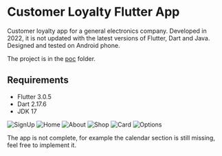 # Customer Loyalty Flutter App

Customer loyalty app for a general electronics company. 
Developed in 2022, it is not updated with the latest versions of Flutter, Dart and Java.
Designed and tested on Android phone.

The project is in the [poc](https://github.com/marcoseverini/customer-loyalty-app/tree/main/poc) folder.

## Requirements
- Flutter 3.0.5
- Dart 2.17.6
- JDK 17

![SignUp](gifs/SignUp.gif)
![Home](gifs/Home.gif)
![About](gifs/About.gif)
![Shop](gifs/Shop.gif)
![Card](gifs/Card.gif)
![Options](gifs/Options.gif)

The app is not complete, for example the calendar section is still missing, feel free to implement it.
